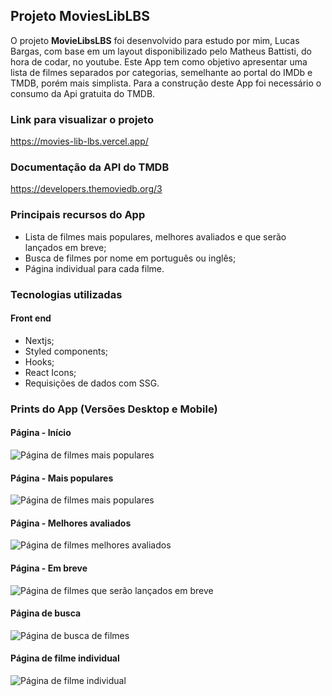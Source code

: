 ## Projeto MoviesLibLBS
O projeto **MovieLibsLBS** foi desenvolvido para estudo por mim, Lucas Bargas, com base em um layout disponibilizado pelo Matheus Battisti, do hora de codar, no youtube. Este App tem como objetivo apresentar uma lista de filmes separados por categorias, semelhante ao portal do IMDb e TMDB, porém mais simplista. Para a construção deste App foi necessário o consumo da Api gratuita do TMDB.

### Link para visualizar o projeto
<https://movies-lib-lbs.vercel.app/>

### Documentação da API do TMDB
<https://developers.themoviedb.org/3>

### Principais recursos do App
* Lista de filmes mais populares, melhores avaliados e que serão lançados em breve;
* Busca de filmes por nome em português ou inglês;
* Página individual para cada filme.

### Tecnologias utilizadas
#### Front end
* Nextjs;
* Styled components;
* Hooks;
* React Icons;
* Requisições de dados com SSG.

### Prints do App (Versões Desktop e Mobile)

#### Página - Início
<img alt="Página de filmes mais populares" src="https://i.ibb.co/PD6hLTM/movies-lib-lbs-home.png">

#### Página - Mais populares
<img alt="Página de filmes mais populares" src="https://i.ibb.co/4WKbFpF/movies-lib-lbs-more-popular.png">

#### Página - Melhores avaliados
<img alt="Página de filmes melhores avaliados" src="https://i.ibb.co/ncPDQc1/movies-lib-lbs-top-rated.png">

#### Página - Em breve
<img alt="Página de filmes que serão lançados em breve" src="https://i.ibb.co/d4P9v2X/movies-lib-lbs-coming-soon.png">

#### Página de busca
<img alt="Página de busca de filmes" src="https://i.ibb.co/JKVcN8s/movies-lib-lbs-search.png">

#### Página de filme individual
<img alt="Página de filme individual" src="https://i.ibb.co/DVbMRg2/movies-lib-lbs-movie.png">
